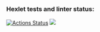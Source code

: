### Hexlet tests and linter status:
[![Actions Status](https://github.com/AidDeathLord/python-project-49/workflows/hexlet-check/badge.svg)](https://github.com/AidDeathLord/python-project-49/actions)
<a href="https://codeclimate.com/github/AidDeathLord/python-project-49/maintainability"><img src="https://api.codeclimate.com/v1/badges/697cc4e6546ebe8ef998/maintainability" /></a>
